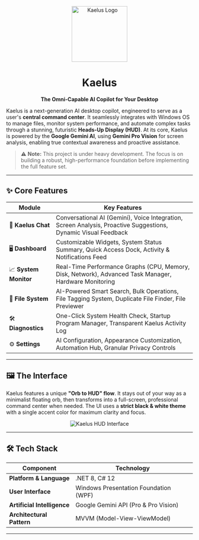 <div align="center">

<!-- 🛑 PASTE YOUR LOGO IMAGE URL OR FILE PATH HERE 🛑 -->
<img src="YOURLOGOIMAGEPATHGOESHERE" alt="Kaelus Logo" width="150"/>

# Kaelus
**The Omni-Capable AI Copilot for Your Desktop**

</div>

Kaelus is a next-generation AI desktop copilot, engineered to serve as a user's **central command center**. It seamlessly integrates with Windows OS to manage files, monitor system performance, and automate complex tasks through a stunning, futuristic **Heads-Up Display (HUD)**. At its core, Kaelus is powered by the **Google Gemini AI**, using **Gemini Pro Vision** for screen analysis, enabling true contextual awareness and proactive assistance.

> ⚠️ **Note:** This project is under heavy development. The focus is on building a robust, high-performance foundation before implementing the full feature set.

---

## ✨ Core Features

| Module | Key Features |
|--------|--------------|
| 🤖 **Kaelus Chat** | Conversational AI (Gemini), Voice Integration, Screen Analysis, Proactive Suggestions, Dynamic Visual Feedback |
| 🖥️ **Dashboard** | Customizable Widgets, System Status Summary, Quick Access Dock, Activity & Notifications Feed |
| 📈 **System Monitor** | Real-Time Performance Graphs (CPU, Memory, Disk, Network), Advanced Task Manager, Hardware Monitoring |
| 📁 **File System** | AI-Powered Smart Search, Bulk Operations, File Tagging System, Duplicate File Finder, File Previewer |
| 🛠️ **Diagnostics** | One-Click System Health Check, Startup Program Manager, Transparent Kaelus Activity Log |
| ⚙️ **Settings** | AI Configuration, Appearance Customization, Automation Hub, Granular Privacy Controls |

---

## 🖼️ The Interface

Kaelus features a unique **"Orb to HUD" flow**. It stays out of your way as a minimalist floating orb, then transforms into a full-screen, professional command center when needed. The UI uses a **strict black & white theme** with a single accent color for maximum clarity and focus.

<div align="center">
<img src="YOURHUDSCREENSHOTGOESHERE" alt="Kaelus HUD Interface"/>
</div>

---

## 🛠️ Tech Stack

| Component | Technology |
|-----------|------------|
| **Platform & Language** | .NET 8, C# 12 |
| **User Interface** | Windows Presentation Foundation (WPF) |
| **Artificial Intelligence** | Google Gemini API (Pro & Pro Vision) |
| **Architectural Pattern** | MVVM (Model-View-ViewModel) |

---

